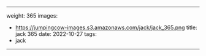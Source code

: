 
---
weight: 365
images:
- https://jumpingcow-images.s3.amazonaws.com/jack/jack_365.png
title: jack 365
date: 2022-10-27
tags:
- jack
---
